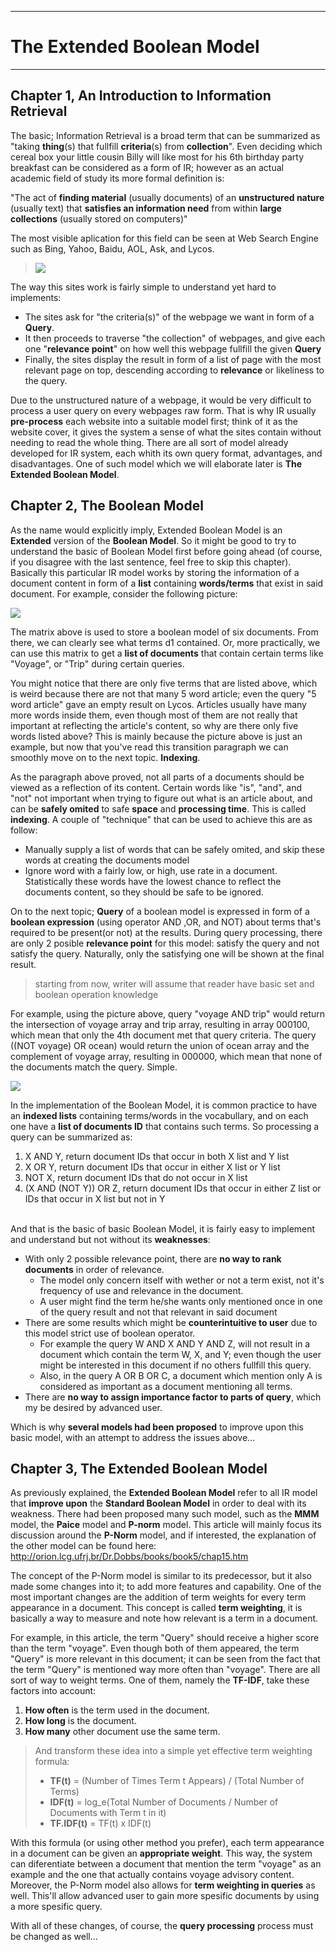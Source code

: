 <hr />
<h1>The Extended Boolean Model</h1>
<hr />
<h2>Chapter 1, An Introduction to Information Retrieval</h2>
<p>The basic; Information Retrieval is a broad term that can be summarized as &quot;taking  <strong>thing</strong>(s) that fullfill <strong>criteria</strong>(s) from <strong>collection</strong>&quot;. Even deciding which cereal box your little cousin Billy will like most for his 6th birthday party breakfast can be considered as a form of IR; however as an actual academic field of study its more formal definition is:</p>
<p>&quot;The act of <strong>finding material</strong> (usually documents) of an <strong>unstructured nature</strong> (usually text) that <strong>satisfies an information need</strong> from within <strong>large collections</strong> (usually stored on computers)&quot;</p>
<p>The most visible aplication for this field can be seen at Web Search Engine such as Bing, Yahoo, Baidu, AOL, Ask,  and Lycos. </p>
<blockquote>
<p><img src="http://1.bp.blogspot.com/-3WZ9sDYsdQs/T6Dw1jDl2cI/AAAAAAAAARg/Efimh6W5MDU/s1600/Lycos-580x321.jpg" /></p>
</blockquote>
<p>The way this sites work is fairly simple to understand yet hard to implements:</p>
<ul>
<li>The sites ask for &quot;the criteria(s)&quot; of the webpage we want in form of a <strong>Query</strong>.</li>
<li>It then proceeds to traverse &quot;the collection&quot; of webpages, and give each one &quot;<strong>relevance point</strong>&quot; on how well this webpage fullfill the given <strong>Query</strong></li>
<li>Finally, the sites display the result in form of a list of page with the most relevant page on top, descending according to <strong>relevance</strong> or likeliness to the query.</li>
</ul>
<p>Due to the unstructured nature of a webpage, it would be very difficult to process a user query on every webpages raw form. That is why IR usually <strong>pre-process</strong> each website into a suitable model first; think of it as the website cover, it gives the system a sense of what the sites contain without needing to read the whole thing. There are all sort of model already developed for IR system, each whith its own query format, advantages, and disadvantages. One of such model which we will elaborate later is <strong>The Extended Boolean Model</strong>.</p>
<h2>Chapter 2, The Boolean Model</h2>
<p>As the name would explicitly imply, Extended Boolean Model is an <strong>Extended</strong> version of the <strong>Boolean Model</strong>. So it might be good to try to understand the basic of Boolean Model first before going ahead (of course, if you disagree with the last sentence, feel free to skip this chapter). Basically this particular IR model works by storing the information of a document content in form of a <strong>list</strong> containing <strong>words/terms</strong> that exist in said document. For example, consider the following picture:</p>
<p><img src="https://alaathoughts.files.wordpress.com/2012/08/vec1.jpg" /></p>
<p>The matrix above is used to store a boolean model of six documents. From there, we can clearly see what terms d1 contained. Or, more practically, we can use this matrix to get a <strong>list of documents</strong> that contain certain terms like &quot;Voyage&quot;, or &quot;Trip&quot; during certain queries. </p>
<p>You might notice that there are only five terms that are listed above, which is weird because there are not that many 5 word article; even the query &quot;5 word article&quot; gave an empty result on Lycos. Articles usually have many more words inside them, even though most of them are not really that important at reflecting the article's content, so why are there only five words listed above? This is mainly because the picture above is just an example, but now that you've read this transition paragraph we can smoothly move on to the next topic. <strong>Indexing</strong>.</p>
<p>As the paragraph above proved, not all parts of a documents should be viewed as a reflection of its content. Certain words like &quot;is&quot;, &quot;and&quot;, and &quot;not&quot; not important when trying to figure out what is an article about, and can be <strong>safely omited</strong> to safe <strong>space</strong> and <strong>processing time</strong>. This is called <strong>indexing</strong>. A couple of &quot;technique&quot; that can be used to achieve this are as follow:</p>
<ul>
<li>Manually supply a list of words that can be safely omited, and skip these words at creating the documents model</li>
<li>Ignore word with a fairly low, or high, use rate in a document. Statistically these words have the lowest chance to reflect the documents content, so they should be safe to be ignored. </li>
</ul>
<p>On to the next topic; <strong>Query</strong> of a boolean model is expressed in form of a <strong>boolean expression</strong> (using operator AND ,OR, and NOT) about terms that's required to be present(or not) at the results. During query processing, there are only 2 posible <strong>relevance point</strong> for this model: satisfy the query and not satisfy the query. Naturally, only the satisfying one will be shown at the final result. </p>
<blockquote>
<p>starting from now, writer will assume that reader have basic set and boolean operation knowledge</p>
</blockquote>
<p>For example, using the picture above, query &quot;voyage AND trip&quot; would return the intersection of voyage array and trip array, resulting in array 000100, which mean that only the 4th document met that query criteria. The query ((NOT voyage) OR ocean) would return the union of ocean array and the complement of voyage array, resulting in 000000, which mean that none of the documents match the query. Simple.</p>
<p><img src="http://flylib.com/books/3/55/1/html/2/images/03fig17.gif" /></p>
<p>In the implementation of the Boolean Model, it is common practice to have an <strong>indexed lists</strong> containing terms/words in the vocabullary, and on each one have a <strong>list of documents ID</strong> that contains such terms. So processing a query can be summarized as:</p>
<ol>
<li>X AND Y, return document IDs that occur in both X list and Y list</li>
<li>X OR Y, return document IDs that occur in either X list or Y list</li>
<li>NOT X, return document IDs that do not occur in X list</li>
<li>(X AND (NOT Y)) OR Z, return document IDs that occur in either Z list or IDs that occur in X list but not in Y</li>
</ol>
<p><br>
And that is the basic of basic Boolean Model, it is fairly easy to implement and understand but not without its <strong>weaknesses</strong>:</p>
<ul>
<li>
With only 2 possible relevance point, there are <strong>no way to rank documents</strong> in order of relevance. 
<ul>
<li>The model only concern itself with wether or not a term exist, not it's frequency of use and relevance in the document. </li>
<li>A user might find the term he/she wants only mentioned once in one of the query result and not that relevant in said document</li>
</ul>
</li>
<li>
There are some results which might be <strong>counterintuitive to user</strong> due to this model strict use of boolean operator.
<ul>
<li>For example the query W AND X AND Y AND Z, will not result in a document which contain the term W, X, and Y; even though the user might be interested in this document if no others fullfill this query. </li>
<li>Also, in the query A OR B OR C, a document which mention only A is considered as important as a document mentioning all  terms.</li>
</ul>
</li>
<li>There are <strong>no way to assign importance factor to parts of query</strong>, which my be desired by advanced user.</li>
</ul>
<p>Which is why <strong>several models had been proposed</strong> to improve upon this basic model, with an attempt to address the issues above...</p>
<h2>Chapter 3, The Extended Boolean Model</h2>
<p>As previously explained, the <strong>Extended Boolean Model</strong> refer to all IR model that <strong>improve upon</strong> the <strong>Standard Boolean Model</strong> in order to deal with its weakness. There had been proposed many such model, such as the <strong>MMM</strong> model, the <strong>Paice</strong> model and <strong>P-norm</strong> model. This article will mainly focus its discussion around the <strong>P-Norm</strong> model, and if interested, the explanation of the other model can be found here: 
<a href="http://orion.lcg.ufrj.br/Dr.Dobbs/books/book5/chap15.htm">http://orion.lcg.ufrj.br/Dr.Dobbs/books/book5/chap15.htm</a></p>
<p>The concept of the P-Norm model is similar to its predecessor, but it also made some changes into it; to add more features and capability. One of the most important changes are the addition of term weights for every term appearance in a document. This concept is called <strong>term weighting</strong>, it is basically a way to measure and note how relevant is a term in a document. </p>
<p>For example, in this article, the term &quot;Query&quot; should receive a higher score than the term &quot;voyage&quot;. Even though both of them appeared, the term &quot;Query&quot; is more relevant in this document; it can be seen from the fact that the term &quot;Query&quot; is mentioned way more often than &quot;voyage&quot;. There are all sort of way to weight terms. One of them, namely the <strong>TF-IDF</strong>, take these factors into account:</p>
<ol>
<li><strong>How often</strong> is the term used in the document.</li>
<li><strong>How long</strong> is the document.</li>
<li><strong>How many</strong> other document use the same term.</li>
</ol>
<blockquote>
<p>And transform these idea into a simple yet effective term weighting formula:</p>
<ul>
<li><strong>TF(t)</strong>     = (Number of Times Term t Appears) / (Total Number of Terms)</li>
<li><strong>IDF(t)</strong>    = log_e(Total Number of Documents / Number of Documents with Term t in it)</li>
<li><strong>TF.IDF(t)</strong> = TF(t) x IDF(t)</li>
</ul>
</blockquote>
<p>With this formula (or using other method you prefer), each term appearance in a document can be given an <strong>appropriate weight</strong>. This way, the system can diferentiate between a document that mention the term &quot;voyage&quot; as an example and the one that actually contains voyage advisory content. Moreover, the P-Norm model also allows for <strong>term weighting in queries</strong> as well. This'll allow advanced user to gain more spesific documents by using a more spesific query. </p>
<p>With all of these changes, of course, the <strong>query processing</strong> process must be changed as well...</p>
